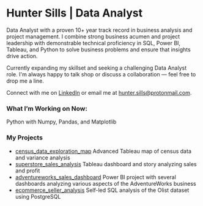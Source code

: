 # Hunter Sills | Data Analyst

Data Analyst with a proven 10+ year track record in business analysis and project management. I combine strong business acumen and project leadership with demonstrable technical proficiency in SQL, Power BI, Tableau, and Python to solve business problems and ensure that insights drive action.

Currently expanding my skillset and seeking a challenging Data Analyst role. I'm always happy to talk shop or discuss a collaboration — feel free to drop me a line.

Connect with me on [LinkedIn](https://www.linkedin.com/in/hunter-sills/) or email me at hunter.sills@protonmail.com.


### What I’m Working on Now:

Python with Numpy, Pandas, and Matplotlib


### My Projects

*   [census_data_exploration_map](https://github.com/hunter-sills/census_data_exploration_map)
    Advanced Tableau map of census data and variance analysis
*   [superstore_sales_analysis](https://github.com/hunter-sills/superstore_sales_analysis)
    Tableau dashboard and story analyzing sales and profit
*   [adventureworks_sales_dashboard](https://github.com/hunter-sills/adventureworks_sales_dashboard)
    Power BI project with several dashboards analyzing various aspects of the AdventureWorks business
*   [ecommerce_seller_analysis](https://github.com/hunter-sills/ecommerce_seller_analysis)
    Self-led SQL analysis of the Olist dataset using PostgreSQL
